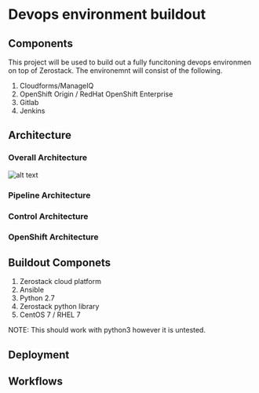 # Devops environment buildout

## Components
This project will be used to build out a fully funcitoning devops environmen on top of Zerostack. The environemnt will consist of the following.

1. Cloudforms/ManageIQ
2. OpenShift Origin / RedHat OpenShift Enterprise
3. Gitlab
4. Jenkins

## Architecture
### Overall Architecture
![alt text](https://github.com/JonathanArrance/zsdev/blob/master/devops/IOT%20Demo.png "Overall")

### Pipeline Architecture

### Control Architecture

### OpenShift Architecture

## Buildout Componets
1. Zerostack cloud platform
2. Ansible
3. Python 2.7
4. Zerostack python library
5. CentOS 7 / RHEL 7

NOTE: This should work with python3 however it is untested.

## Deployment

## Workflows

